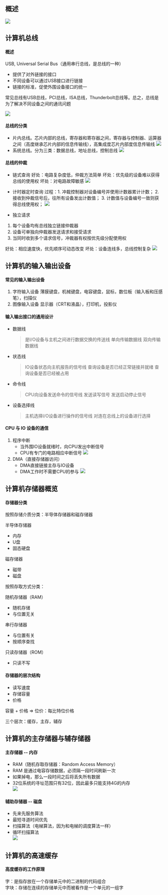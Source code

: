 ## 概述
![](https://raw.githubusercontent.com/clown-0726/mypicsbed/master/%E8%AE%A1%E7%AE%97%E6%9C%BA%E7%BB%84%E6%88%90%E5%8E%9F%E7%90%86-%E6%93%8D%E4%BD%9C%E7%B3%BB%E7%BB%9F-%E8%AE%A1%E7%AE%97%E6%9C%BA%E7%BD%91%E7%BB%9C/%E8%AE%A1%E7%AE%97%E6%9C%BA%E5%B8%B8%E7%94%A8%E8%AE%BE%E5%A4%87%E5%8F%8A%E5%88%86%E7%B1%BB.png)

## 计算机总线
#### 概述
USB, Universal Serial Bus（通用串行总线，是总线的一种）
- 提供了对外链接的接口
- 不同设备可以通过USB接口进行链接
- 链接的标准，促使外围设备接口的统一

常见总线有USB总线，PCI总线，ISA总线，Thunderbolt总线等。总之，总线是为了解决不同设备之间的通讯问题

![](https://raw.githubusercontent.com/clown-0726/mypicsbed/master/%E8%AE%A1%E7%AE%97%E6%9C%BA%E7%BB%84%E6%88%90%E5%8E%9F%E7%90%86-%E6%93%8D%E4%BD%9C%E7%B3%BB%E7%BB%9F-%E8%AE%A1%E7%AE%97%E6%9C%BA%E7%BD%91%E7%BB%9C/IO%E6%80%BB%E7%BA%BF%E9%93%BE%E6%8E%A5.png)

#### 总线的分类
- 片内总线。芯片内部的总线，寄存器和寄存器之间，寄存器与控制器、运算器之间（高度继承芯片内部的信息传输线），高集成度芯片内部度信息传输线
![](https://raw.githubusercontent.com/clown-0726/mypicsbed/master/%E8%AE%A1%E7%AE%97%E6%9C%BA%E7%BB%84%E6%88%90%E5%8E%9F%E7%90%86-%E6%93%8D%E4%BD%9C%E7%B3%BB%E7%BB%9F-%E8%AE%A1%E7%AE%97%E6%9C%BA%E7%BD%91%E7%BB%9C/%E7%89%87%E5%86%85%E6%80%BB%E7%BA%BF.png)
- 系统总线。分为三类：数据总线，地址总线，控制总线
![](https://raw.githubusercontent.com/clown-0726/mypicsbed/master/%E8%AE%A1%E7%AE%97%E6%9C%BA%E7%BB%84%E6%88%90%E5%8E%9F%E7%90%86-%E6%93%8D%E4%BD%9C%E7%B3%BB%E7%BB%9F-%E8%AE%A1%E7%AE%97%E6%9C%BA%E7%BD%91%E7%BB%9C/%E7%B3%BB%E7%BB%9F%E6%80%BB%E7%BA%BF.png)

#### 总线的仲裁

- 链式查询
好处：电路复杂度低，仲裁方法简单
坏处：优先级的设备难以获得总线的使用权
坏处：对电路故障敏感
![](https://raw.githubusercontent.com/clown-0726/mypicsbed/master/%E8%AE%A1%E7%AE%97%E6%9C%BA%E7%BB%84%E6%88%90%E5%8E%9F%E7%90%86-%E6%93%8D%E4%BD%9C%E7%B3%BB%E7%BB%9F-%E8%AE%A1%E7%AE%97%E6%9C%BA%E7%BD%91%E7%BB%9C/%E6%80%BB%E7%BA%BF%E4%BB%B2%E8%A3%81-%E9%93%BE%E5%BC%8F%E6%9F%A5%E8%AF%A2.png)

- 计时器定时查询
过程：1. 冲裁控制器对设备编号并使用计数器累计计数； 2. 接收到仲裁信号后，往所有设备发出计数值； 3. 计数值与设备编号一致则获得总线使用权；
![](https://raw.githubusercontent.com/clown-0726/mypicsbed/master/%E8%AE%A1%E7%AE%97%E6%9C%BA%E7%BB%84%E6%88%90%E5%8E%9F%E7%90%86-%E6%93%8D%E4%BD%9C%E7%B3%BB%E7%BB%9F-%E8%AE%A1%E7%AE%97%E6%9C%BA%E7%BD%91%E7%BB%9C/%E6%80%BB%E7%BA%BF%E4%BB%B2%E8%A3%81-%E8%AE%A1%E6%97%B6%E5%99%A8%E5%AE%9A%E6%97%B6%E6%9F%A5%E8%AF%A2.png)

- 独立请求
1. 每个设备均有总线独立链接仲裁器
2. 设备可单独向仲裁器发送请求和接受请求
3. 当同时收到多个请求信号，冲裁器有权按优先级分配使用权

好处：相应速度快，优先顺序可动态改变
坏处：设备连线多，总线控制复杂
![](https://raw.githubusercontent.com/clown-0726/mypicsbed/master/%E8%AE%A1%E7%AE%97%E6%9C%BA%E7%BB%84%E6%88%90%E5%8E%9F%E7%90%86-%E6%93%8D%E4%BD%9C%E7%B3%BB%E7%BB%9F-%E8%AE%A1%E7%AE%97%E6%9C%BA%E7%BD%91%E7%BB%9C/%E6%80%BB%E7%BA%BF%E4%BB%B2%E8%A3%81-%E7%8B%AC%E7%AB%8B%E8%AF%B7%E6%B1%82.png)

## 计算机的输入输出设备
#### 常见的输入输出设备
1. 字符输入设备
薄膜键盘，机械键盘，电容键盘，鼠标，数位板（输入板和压感笔），扫描仪
2. 图像输入设备
显示器（CRT和液晶），打印机，投影仪

#### 输入输出接口的通用设计
- 数据线
    > 是I/O设备与主机之间进行数据交换的传送线
    > 单向传输数据线
    > 双向传输数据线
- 状态线
    > IO设备状态向主机报告的信号线
    > 查询设备是否已经正常链接并就绪
    > 查询设备是否已经被占用
- 命令线
    > CPU向设备发送命令的信号线
    > 发送读写信号
    > 发送启动停止信号
- 设备选择线
    > 主机选择I/O设备进行操作的信号线
    > 对连在总线上的设备进行选择

#### CPU 与 IO 设备的通信
1. 程序中断
    - 当外围IO设备就绪时，向CPU发出中断信号
    - CPU有专门的电路相应中断信号
    ![](https://raw.githubusercontent.com/clown-0726/mypicsbed/master/%E8%AE%A1%E7%AE%97%E6%9C%BA%E7%BB%84%E6%88%90%E5%8E%9F%E7%90%86-%E6%93%8D%E4%BD%9C%E7%B3%BB%E7%BB%9F-%E8%AE%A1%E7%AE%97%E6%9C%BA%E7%BD%91%E7%BB%9C/CPU%E4%B8%8EIO%E8%AE%BE%E5%A4%87%E7%9A%84%E9%80%9A%E4%BF%A1-%E7%A8%8B%E5%BA%8F%E4%B8%AD%E6%96%AD.png)
2. DMA（直接存储器访问）
    - DMA直接链接主存与IO设备
    - DMA工作时不需要CPU的参与
    ![](https://raw.githubusercontent.com/clown-0726/mypicsbed/master/%E8%AE%A1%E7%AE%97%E6%9C%BA%E7%BB%84%E6%88%90%E5%8E%9F%E7%90%86-%E6%93%8D%E4%BD%9C%E7%B3%BB%E7%BB%9F-%E8%AE%A1%E7%AE%97%E6%9C%BA%E7%BD%91%E7%BB%9C/CPU%E4%B8%8EIO%E8%AE%BE%E5%A4%87%E7%9A%84%E9%80%9A%E4%BF%A1-DMA.png)

## 计算机存储器概览
#### 存储器分类
按照存储介质分类：半导体存储器和磁存储器

半导体存储器
- 内存
- U盘
- 固态硬盘

磁存储器
- 磁带
- 磁盘

按照存取方式分类：

随机存储器（RAM）
- 随机存储
- 与位置无关

串行存储器
- 与位置有关
- 按顺序查找

只读存储器（ROM）
- 只读不写

#### 存储器的层次结构
- 读写速度
- 存储容量
- 价格

容量 + 价格 => 位价：每比特位价格

三个层次：缓存，主存，辅存

## 计算机的主存储器与辅存储器
#### 主存储器 -- 内存
- RAM（随机存取存储器：Random Access Memory）
- RAM 是通过电容存储数据，必须隔一段时间刷新一次
- 如果掉电，那么一段时间之后将丢失所有数据
- 32位系统的寻址范围只有32位，因此最多只能支持4G的内存  
![](https://raw.githubusercontent.com/clown-0726/mypicsbed/master/%E8%AE%A1%E7%AE%97%E6%9C%BA%E7%BB%84%E6%88%90%E5%8E%9F%E7%90%86-%E6%93%8D%E4%BD%9C%E7%B3%BB%E7%BB%9F-%E8%AE%A1%E7%AE%97%E6%9C%BA%E7%BD%91%E7%BB%9C/%E4%B8%BB%E5%AD%98%E5%82%A8%E5%99%A8-%E5%86%85%E5%AD%98.png)

#### 辅助存储器 -- 磁盘
- 先来先服务算法
- 最短寻道时间优先
- 扫描算法（电梯算法，因为和电梯的调度算法一样）
- 循环扫描算法  
![](https://raw.githubusercontent.com/clown-0726/mypicsbed/master/%E8%AE%A1%E7%AE%97%E6%9C%BA%E7%BB%84%E6%88%90%E5%8E%9F%E7%90%86-%E6%93%8D%E4%BD%9C%E7%B3%BB%E7%BB%9F-%E8%AE%A1%E7%AE%97%E6%9C%BA%E7%BD%91%E7%BB%9C/%E7%A3%81%E9%81%93%E8%AF%BB%E5%8F%96%E5%8F%82%E8%80%83.png)

## 计算机的高速缓存
#### 高度缓存的工作原理
字：是指存放在一个存储单元中的二进制的代码组合  
字块：存储在连续的存储单元中而被看作是一个单元的一组字